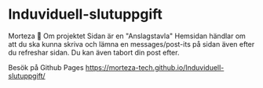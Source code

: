 # Induviduell-slutuppgift
Morteza 🚩
Om projektet
Sidan är en "Anslagstavla"
Hemsidan händlar om att du ska kunna skriva och lämna en messages/post-its på sidan även efter du refreshar sidan.
Du kan även tabort din post efter.


Besök på Github Pages https://morteza-tech.github.io/Induviduell-slutuppgift/
